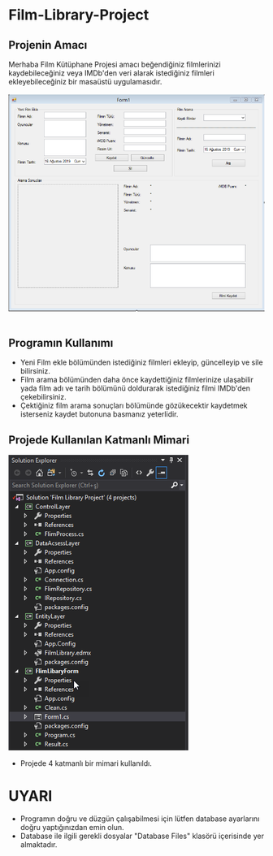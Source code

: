 # Film-Library-Project
## Projenin Amacı

Merhaba Film Kütüphane Projesi amacı beğendiğiniz filmlerinizi kaydebileceğiniz veya IMDb'den veri alarak istediğiniz filmleri ekleyebileceğiniz bir masaüstü uygulamasıdır. <br/><br/>
![Uygulamanın ana form resmi](https://github.com/GurhanGdk/Film-Library-Project/blob/master/Project%20Pictures/Form1.png)
<br/><br/>
## Programın Kullanımı
<ul>
  <li>Yeni Film ekle bölümünden istediğiniz filmleri ekleyip, güncelleyip ve sile bilirsiniz.</li>
  <li>Film arama bölümünden daha önce kaydettiğiniz filmlerinize ulaşabilir yada film adı ve tarih bölümünü doldurarak istediğiniz filmi IMDb'den çekebilirsiniz.</li>
  <li>Çektiğiniz film arama sonuçları bölümünde gözükecektir kaydetmek isterseniz kaydet butonuna basmanız yeterlidir.</li>
</ul>

## Projede Kullanılan Katmanlı Mimari
![Uygulamada kullanılan katmanlı mimari](https://github.com/GurhanGdk/Film-Library-Project/blob/master/Project%20Pictures/SolutionExplorer.png)

<ul>
  <li>Projede 4 katmanlı bir mimari kullanıldı.</li>
</ul>

# UYARI
<ul>
  <li>Programın doğru ve düzgün çalışabilmesi için lütfen database ayarlarını doğru yaptığınızdan emin olun.</li>
  <li>Database ile ilgili gerekli dosyalar "Database Files" klasörü içerisinde yer almaktadır.</li>
</ul>
